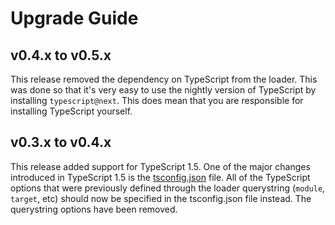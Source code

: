 # Upgrade Guide

## v0.4.x to v0.5.x

This release removed the dependency on TypeScript from the loader. This
was done so that it's very easy to use the nightly version of TypeScript
by installing `typescript@next`. This does mean that you are responsible
for installing TypeScript yourself.

## v0.3.x to v0.4.x

This release added support for TypeScript 1.5. One of the major changes
introduced in TypeScript 1.5 is the 
[tsconfig.json](https://github.com/Microsoft/TypeScript/wiki/tsconfig.json)
file. All of the TypeScript options that were previously defined through
the loader querystring (`module`, `target`, etc) should now be specified
in the tsconfig.json file instead. The querystring options have been
removed. 